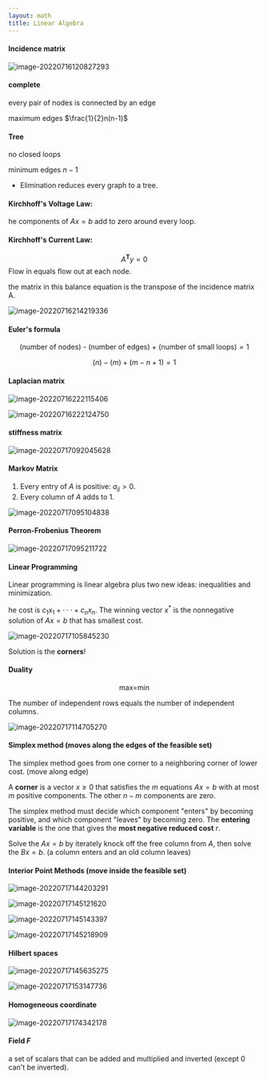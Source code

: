 ```yaml
---
layout: math
title: Linear Algebra
---
```


#### Incidence matrix

![image-20220716120827293](https://s2.loli.net/2022/07/16/XSIg4cJajCvMDLx.png)

#### complete

every pair of nodes is connected by an edge

maximum edges $\frac{1}{2}n(n-1)$

#### Tree

no closed loops

minimum edges $n-1$

- Elimination reduces every graph to a tree.

#### Kirchhoff's Voltage Law:

he components of $Ax = b$ add to zero around every loop.

#### Kirchhoff's Current Law:

$$A^\mathbf{T} y = 0$$
Flow in equals flow out at each node.

the matrix in this balance equation is the transpose of the incidence matrix A.

![image-20220716214219336](https://s2.loli.net/2022/07/17/DxbjlTFzBkLRoa4.png)

#### Euler's formula

$$\text{(number of nodes) - (number of edges) + (number of small loops)} = 1$$

$$( n) - ( m) + ( m - n + 1) = 1$$

#### Laplacian matrix

![image-20220716222115406](https://s2.loli.net/2022/07/17/Hqg9YTCZkU2XtoF.png)

![image-20220716222124750](https://s2.loli.net/2022/07/17/Sq5NvRioJHwca6C.png)

#### stiffness matrix

![image-20220717092045628](https://s2.loli.net/2022/07/17/rHRtLsv6d1bEgpB.png)

#### Markov Matrix

1. Every entry of $A$ is positive: $a_{ij} > 0$.
2. Every column of $A$ adds to 1.

![image-20220717095104838](https://s2.loli.net/2022/07/17/lWeE2zbipSy1q7Z.png)

#### Perron-Frobenius Theorem

![image-20220717095211722](https://s2.loli.net/2022/07/17/sjFb2c36A5tl7rI.png)

#### Linear Programming

Linear programming is linear algebra plus two new ideas: inequalities and minimization.

he cost is $c_1 x_1 + · · · + c_nx_n$. The winning vector $x^*$ is the nonnegative solution of $Ax = b$ that has smallest cost.

![image-20220717105845230](https://s2.loli.net/2022/07/17/t8sfSVCNjU1PbDz.png)

Solution is the **corners**!

#### Duality

$$\text{max=min}$$

The number of independent rows equals the number of independent columns.

![image-20220717114705270](https://s2.loli.net/2022/07/17/CemvlTHRNMgbnEd.png)

#### Simplex method (moves along the edges of the feasible set)

The simplex method goes from one corner to a neighboring corner of lower cost. (move along edge)

A **corner** is a vector $x\geq0$ that satisfies the $m$ equations $Ax = b$ with at most $m$ positive components. The other $n - m$ components are zero.

The simplex method must decide which component "enters" by becoming positive, and which component "leaves" by becoming zero. The **entering variable** is the one that gives the **most negative reduced cost** $r$.

Solve the $Ax=b$ by iterately knock off the free column from $A$, then solve the $Bx=b$. (a column enters and an old column leaves)

#### Interior Point Methods (move inside the feasible set)

![image-20220717144203291](https://s2.loli.net/2022/07/17/1LCRc5raz7tAGhw.png)

![image-20220717145121620](https://s2.loli.net/2022/07/17/OH1D7WZuRyKvGNC.png)

![image-20220717145143397](https://s2.loli.net/2022/07/17/hNW5AjuPvdcQnmb.png)

![image-20220717145218909](https://s2.loli.net/2022/07/17/ad2sT4x3mPUtEcl.png)

#### Hilbert spaces

![image-20220717145635275](https://s2.loli.net/2022/07/17/OsM3k9QYZNp5CBl.png)

![image-20220717153147736](https://s2.loli.net/2022/07/17/UpkvHmdhK8tNFT6.png)

#### Homogeneous coordinate

![image-20220717174342178](https://s2.loli.net/2022/07/17/JyVmWl5sP2voT6S.png)

#### Field $F$

a set of scalars that can be added and multiplied and inverted (except 0 can't be inverted).
